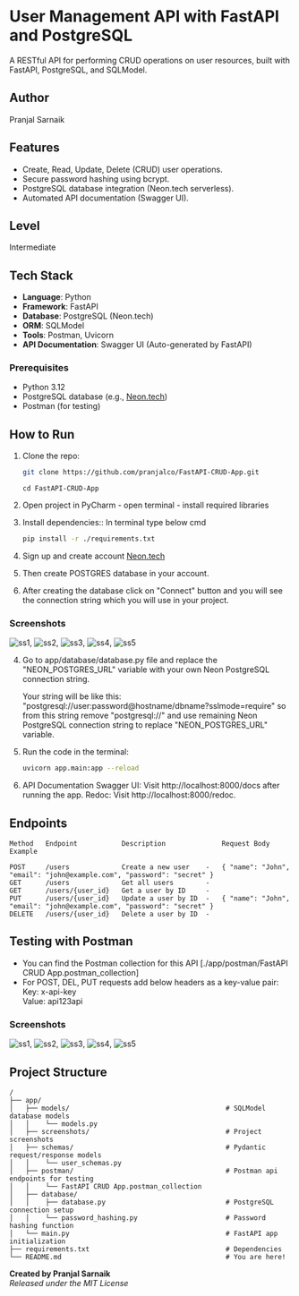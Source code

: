 # User Management API with FastAPI and PostgreSQL
A RESTful API for performing CRUD operations on user resources, built with FastAPI, PostgreSQL, and SQLModel.

## Author
Pranjal Sarnaik

## Features
- Create, Read, Update, Delete (CRUD) user operations.
- Secure password hashing using bcrypt.
- PostgreSQL database integration (Neon.tech serverless).
- Automated API documentation (Swagger UI).

## Level
Intermediate

## Tech Stack
- **Language**: Python
- **Framework**: FastAPI
- **Database**: PostgreSQL (Neon.tech)
- **ORM**: SQLModel
- **Tools**: Postman, Uvicorn
- **API Documentation**: Swagger UI (Auto-generated by FastAPI)

### Prerequisites
- Python 3.12
- PostgreSQL database (e.g., [Neon.tech](https://neon.tech))
- Postman (for testing)

## How to Run
1. Clone the repo:  
   ```bash  
   git clone https://github.com/pranjalco/FastAPI-CRUD-App.git
   ```
   ```
   cd FastAPI-CRUD-App
   ```
2. Open project in PyCharm - open terminal - install required libraries

3. Install dependencies::
   In terminal type below cmd
    ```bash
   pip install -r ./requirements.txt
   ```

4. Sign up and create account [Neon.tech](https://neon.tech)
5. Then create POSTGRES database in your account.
6. After creating the database click on "Connect" button and you will see the connection string which you will use in your project.

### Screenshots
![ss1](./screenshots/1.PNG), ![ss2](./screenshots/2.png), ![ss3](./screenshots/3.png), ![ss4](./screenshots/4.png), ![ss5](./screenshots/5.png)

4. Go to app/database/database.py file and replace the "NEON_POSTGRES_URL" variable with your own Neon PostgreSQL connection string.
   
   Your string will be like this: "postgresql://user:password@hostname/dbname?sslmode=require" 
   so from this string remove "postgresql://" and use remaining Neon PostgreSQL connection string to replace "NEON_POSTGRES_URL" variable.

8. Run the code in the terminal:
   ```bash  
   uvicorn app.main:app --reload
   ```

9. API Documentation
   Swagger UI: Visit http://localhost:8000/docs after running the app.
   Redoc: Visit http://localhost:8000/redoc.

## Endpoints
```
Method   Endpoint           Description              Request Body Example
                                                                                   
POST     /users             Create a new user    -   { "name": "John", "email": "john@example.com", "password": "secret" }
GET      /users             Get all users        - 
GET      /users/{user_id}   Get a user by ID     - 
PUT      /users/{user_id}   Update a user by ID  -   { "name": "John", "email": "john@example.com", "password": "secret" }
DELETE   /users/{user_id}   Delete a user by ID  - 
```
## Testing with Postman

- You can find the Postman collection for this API [./app/postman/FastAPI CRUD App.postman_collection]
- For POST, DEL, PUT requests add below headers as a key-value pair:
   Key: x-api-key  
   Value: api123api

### Screenshots
![ss1](./screenshots/1.PNG), ![ss2](./screenshots/2.png), ![ss3](./screenshots/3.png), ![ss4](./screenshots/4.png), ![ss5](./screenshots/5.png)

## Project Structure
```
/
├── app/
│   ├── models/                                       # SQLModel database models
│   │    └── models.py
│   ├── screenshots/                                  # Project screenshots
│   ├── schemas/                                      # Pydantic request/response models
│   │    └── user_schemas.py
│   ├── postman/                                      # Postman api endpoints for testing
│   │    └── FastAPI CRUD App.postman_collection
│   ├── database/                                     
│   │    ├── database.py                              # PostgreSQL connection setup
│   │    └── password_hashing.py                      # Password hashing function
│   └── main.py                                       # FastAPI app initialization
├── requirements.txt                                  # Dependencies
└── README.md                                         # You are here!
```

**Created by Pranjal Sarnaik**  
*Released under the MIT License*